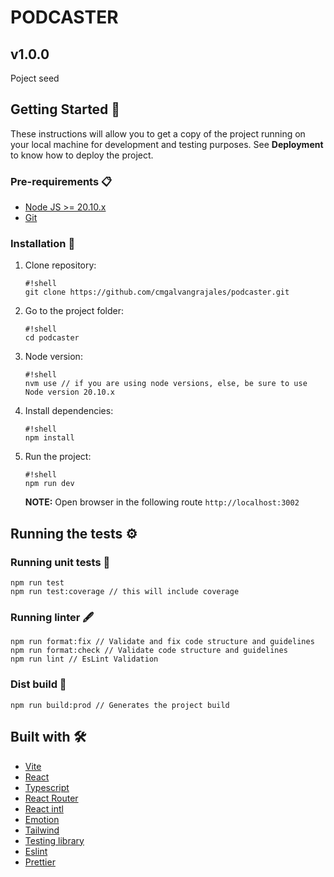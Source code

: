 # PODCASTER

## v1.0.0

Poject seed

## Getting Started 🚀

These instructions will allow you to get a copy of the project running on your local machine for development and testing purposes.
See **Deployment** to know how to deploy the project.

### Pre-requirements 📋

[//]: # 'This is an internal comment not shown in the README visually'
[//]: # 'What things do you need to work with the project and how to install them'

- [Node JS >= 20.10.x](https://nodejs.org/es/)
- [Git](https://git-scm.com/)

### Installation 🔧

[//]: # 'A series of step-by-step examples that tells you what to run to have a development environment running'

1.  Clone repository:

        #!shell
        git clone https://github.com/cmgalvangrajales/podcaster.git

2.  Go to the project folder:

        #!shell
        cd podcaster

3.  Node version:

        #!shell
        nvm use // if you are using node versions, else, be sure to use Node version 20.10.x

4.  Install dependencies:

        #!shell
        npm install

5.  Run the project:

        #!shell
        npm run dev

    **NOTE:**
    Open browser in the following route `http://localhost:3002`

## Running the tests ⚙️

[//]: # 'Explain how to run automated tests for this system'

### Running unit tests 🔩

```shell
npm run test
npm run test:coverage // this will include coverage
```

### Running linter 🖋

```shell
npm run format:fix // Validate and fix code structure and guidelines
npm run format:check // Validate code structure and guidelines
npm run lint // EsLint Validation
```

### Dist build 🔧

```shell
npm run build:prod // Generates the project build
```

## Built with 🛠️

[//]: # 'Mention the development libraries and frameworks you used to create your project'

- [Vite](https://vitejs.dev/)
- [React](https://es.reactjs.org/)
- [Typescript](https://www.typescriptlang.org/)
- [React Router](https://reactrouter.com/)
- [React intl](https://formatjs.io/docs/getting-started/installation/)
- [Emotion](https://emotion.sh/docs/introduction)
- [Tailwind](https://tailwindcss.com/)
- [Testing library](https://testing-library.com/)
- [Eslint](https://eslint.org/)
- [Prettier](https://prettier.io/)
